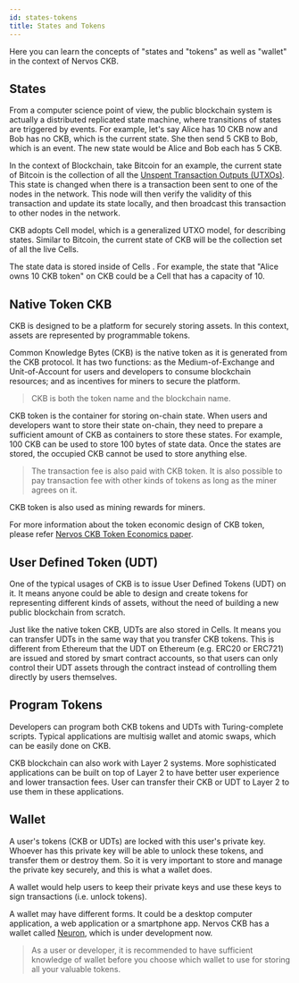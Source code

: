 ```yaml
---
id: states-tokens
title: States and Tokens
---
```


Here you can learn the concepts of "states and "tokens" as well as "wallet" in the context of Nervos CKB.

## States
From a computer science point of view, the public blockchain system is actually a distributed replicated state machine, where transitions of states are triggered by events. For example, let's say Alice has 10 CKB now and Bob has no CKB, which is the current state. She then send 5 CKB to Bob, which is an event. The new state would be Alice and Bob each has 5 CKB.

In the context of Blockchain, take Bitcoin for an example, the current state of Bitcoin is the collection of all the [Unspent Transaction Outputs (UTXOs)](blockchain#utxo-model). This state is changed when there is a transaction been sent to one of the nodes in the network. This node will then verify the validity of this transaction and update its state locally, and then broadcast this transaction to other nodes in the network.

CKB adopts Cell model, which is a generalized UTXO model, for describing states. Similar to Bitcoin, the current state of CKB will be the collection set of all the live Cells.

The state data is stored inside of Cells . For example, the state that "Alice owns 10 CKB token" on CKB could be a Cell that has a capacity of 10.

## Native Token CKB
CKB is designed to be a platform for securely storing assets. In this context, assets are represented by programmable tokens. 

Common Knowledge Bytes (CKB) is the native token as it is generated from the CKB protocol. It has two functions: as the Medium-of-Exchange and Unit-of-Account for users and developers to consume blockchain resources; and as incentives for miners to secure the platform.

> CKB is both the token name and the blockchain name.

CKB token is the container for storing on-chain state. When users and developers want to store their state on-chain, they need to prepare a sufficient amount of CKB as containers to store these states. For example, 100 CKB can be used to store 100 bytes of state data. Once the states are stored, the occupied CKB cannot be used to store anything else. 

> The transaction fee is also paid with CKB token. It is also possible to pay transaction fee with other kinds of tokens as long as the miner agrees on it.

CKB token is also used as mining rewards for miners.

For more information about the token economic design of CKB token, please refer [Nervos CKB Token Economics paper](https://github.com/nervosnetwork/rfcs/blob/master/rfcs/0015-ckb-cryptoeconomics/0015-ckb-cryptoeconomics.md).

## User Defined Token (UDT)
One of the typical usages of CKB is to issue User Defined Tokens (UDT) on it. It means anyone could be able to design and create tokens for representing different kinds of assets, without the need of building a new public blockchain from scratch. 

Just like the native token CKB, UDTs are also stored in Cells. It means you can transfer UDTs in the same way that you transfer CKB tokens. This is different from Ethereum that the UDT on Ethereum (e.g. ERC20 or ERC721) are issued and stored by smart contract accounts, so that users can only control their UDT assets through the contract instead of controlling them directly by users themselves. 

## Program Tokens

Developers can program both CKB tokens and UDTs with Turing-complete scripts. Typical applications are multisig wallet and atomic swaps, which can be easily done on CKB.

CKB blockchain can also work with Layer 2 systems. More sophisticated applications can be built on top of Layer 2 to have better user experience and lower transaction fees. User can transfer their CKB or UDT to Layer 2 to use them in these applications.

## Wallet
A user's tokens (CKB or UDTs) are locked with this user's private key. Whoever has this private key will be able to unlock these tokens, and transfer them or destroy them. So it is very important to store and manage the private key securely, and this is what a wallet does.

A wallet would help users to keep their private keys and use these keys to sign transactions (i.e. unlock tokens).

A wallet may have different forms. It could be a desktop computer application, a web application or a smartphone app. Nervos CKB has a wallet called [Neuron](https://github.com/nervosnetwork/neuron), which is under development now.

> As a user or developer, it is recommended to have sufficient knowledge of wallet before you choose which wallet to use for storing all your valuable tokens.



